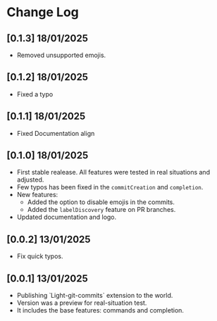# Change Log

## [0.1.3] 18/01/2025

- Removed unsupported emojis.

## [0.1.2] 18/01/2025

- Fixed a typo

## [0.1.1] 18/01/2025

- Fixed Documentation align

## [0.1.0] 18/01/2025

- First stable realease. All features were tested in real situations and adjusted.
- Few typos has been fixed in the `commitCreation` and `completion`.
- New features:
  - Added the option to disable emojis in the commits.
  - Added the `labelDiscovery` feature on PR branches.
- Updated documentation and logo.

## [0.0.2] 13/01/2025

- Fix quick typos.

## [0.0.1] 13/01/2025

- Publishing ̀ Light-git-commits` extension to the world.
- Version was a preview for real-situation test.
- It includes the base features: commands and completion.
